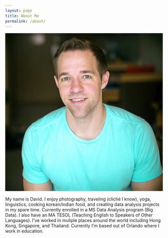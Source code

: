 ```yaml
---
layout: page
title: About Me
permalink: /about/
---
```



![](/images/About/headshot.jpg)


My name is David.  I enjoy photography, traveling (cliché I know), yoga, linguistics, cooking korean/indian food, and creating data analysis projects in my spare time.  Currently enrolled in a MS Data Analysis program (Big Data).  I also have an MA TESOL (Teaching English to Speakers of Other Languages).  I've worked in muliple places around the world including Hong Kong, Singapore, and Thailand.  Currently I'm based out of Orlando where I work in education.